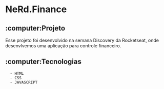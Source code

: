 # NeRd.Finance

<h2>:computer:Projeto</h2>
  Esse projeto foi desenvolvido na semana Discovery da Rocketseat, onde desenvlvemos uma aplicação para controle financeiro.
  
  <h2>:computer:Tecnologias</h2>
  
      - HTML
      - CSS
      - JAVASCRIPT
